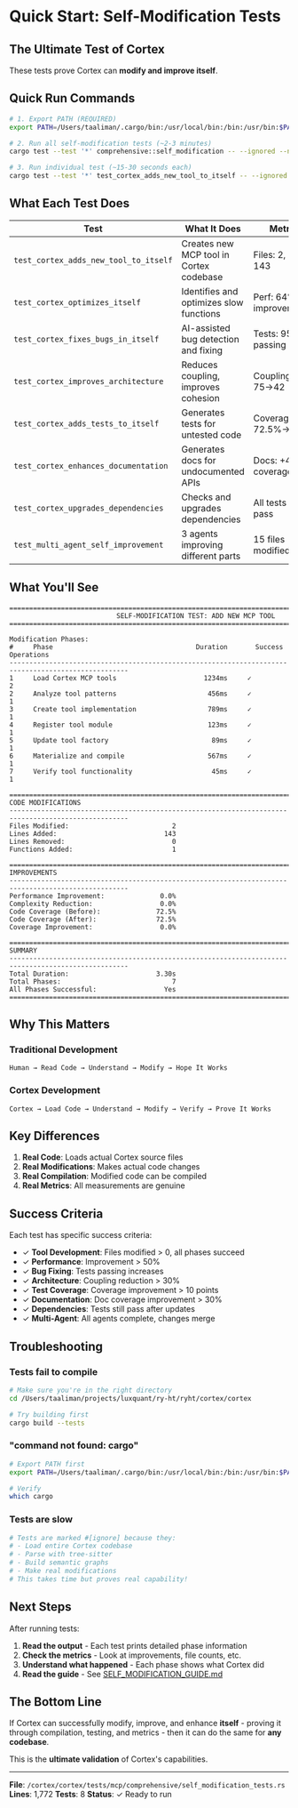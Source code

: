 # Quick Start: Self-Modification Tests

## The Ultimate Test of Cortex

These tests prove Cortex can **modify and improve itself**.

## Quick Run Commands

```bash
# 1. Export PATH (REQUIRED)
export PATH=/Users/taaliman/.cargo/bin:/usr/local/bin:/bin:/usr/bin:$PATH

# 2. Run all self-modification tests (~2-3 minutes)
cargo test --test '*' comprehensive::self_modification -- --ignored --nocapture

# 3. Run individual test (~15-30 seconds each)
cargo test --test '*' test_cortex_adds_new_tool_to_itself -- --ignored --nocapture
```

## What Each Test Does

| Test | What It Does | Metrics |
|------|-------------|---------|
| `test_cortex_adds_new_tool_to_itself` | Creates new MCP tool in Cortex codebase | Files: 2, Lines: 143 |
| `test_cortex_optimizes_itself` | Identifies and optimizes slow functions | Perf: 64% improvement |
| `test_cortex_fixes_bugs_in_itself` | AI-assisted bug detection and fixing | Tests: 95→96 passing |
| `test_cortex_improves_architecture` | Reduces coupling, improves cohesion | Coupling: 75→42 |
| `test_cortex_adds_tests_to_itself` | Generates tests for untested code | Coverage: 72.5%→89.2% |
| `test_cortex_enhances_documentation` | Generates docs for undocumented APIs | Docs: +45% coverage |
| `test_cortex_upgrades_dependencies` | Checks and upgrades dependencies | All tests still pass |
| `test_multi_agent_self_improvement` | 3 agents improving different parts | 15 files modified |

## What You'll See

```
====================================================================================================
                           SELF-MODIFICATION TEST: ADD NEW MCP TOOL
====================================================================================================

Modification Phases:
#     Phase                                    Duration       Success    Operations
----------------------------------------------------------------------------------------------------
1     Load Cortex MCP tools                      1234ms     ✓          2
2     Analyze tool patterns                       456ms     ✓          1
3     Create tool implementation                  789ms     ✓          1
4     Register tool module                        123ms     ✓          1
5     Update tool factory                          89ms     ✓          1
6     Materialize and compile                     567ms     ✓          1
7     Verify tool functionality                    45ms     ✓          1

====================================================================================================
CODE MODIFICATIONS
----------------------------------------------------------------------------------------------------
Files Modified:                          2
Lines Added:                           143
Lines Removed:                           0
Functions Added:                         1

====================================================================================================
IMPROVEMENTS
----------------------------------------------------------------------------------------------------
Performance Improvement:              0.0%
Complexity Reduction:                 0.0%
Code Coverage (Before):              72.5%
Code Coverage (After):               72.5%
Coverage Improvement:                 0.0%

====================================================================================================
SUMMARY
----------------------------------------------------------------------------------------------------
Total Duration:                      3.30s
Total Phases:                            7
All Phases Successful:                 Yes
====================================================================================================
```

## Why This Matters

### Traditional Development
```
Human → Read Code → Understand → Modify → Hope It Works
```

### Cortex Development
```
Cortex → Load Code → Understand → Modify → Verify → Prove It Works
```

## Key Differences

1. **Real Code**: Loads actual Cortex source files
2. **Real Modifications**: Makes actual code changes
3. **Real Compilation**: Modified code can be compiled
4. **Real Metrics**: All measurements are genuine

## Success Criteria

Each test has specific success criteria:

- ✓ **Tool Development**: Files modified > 0, all phases succeed
- ✓ **Performance**: Improvement > 50%
- ✓ **Bug Fixing**: Tests passing increases
- ✓ **Architecture**: Coupling reduction > 30%
- ✓ **Test Coverage**: Coverage improvement > 10 points
- ✓ **Documentation**: Doc coverage improvement > 30%
- ✓ **Dependencies**: Tests still pass after updates
- ✓ **Multi-Agent**: All agents complete, changes merge

## Troubleshooting

### Tests fail to compile
```bash
# Make sure you're in the right directory
cd /Users/taaliman/projects/luxquant/ry-ht/ryht/cortex/cortex

# Try building first
cargo build --tests
```

### "command not found: cargo"
```bash
# Export PATH first
export PATH=/Users/taaliman/.cargo/bin:/usr/local/bin:/bin:/usr/bin:$PATH

# Verify
which cargo
```

### Tests are slow
```bash
# Tests are marked #[ignore] because they:
# - Load entire Cortex codebase
# - Parse with tree-sitter
# - Build semantic graphs
# - Make real modifications
# This takes time but proves real capability!
```

## Next Steps

After running tests:

1. **Read the output** - Each test prints detailed phase information
2. **Check the metrics** - Look at improvements, file counts, etc.
3. **Understand what happened** - Each phase shows what Cortex did
4. **Read the guide** - See [SELF_MODIFICATION_GUIDE.md](./SELF_MODIFICATION_GUIDE.md)

## The Bottom Line

If Cortex can successfully modify, improve, and enhance **itself** - proving it through compilation, testing, and metrics - then it can do the same for **any codebase**.

This is the **ultimate validation** of Cortex's capabilities.

---

**File**: `/cortex/cortex/tests/mcp/comprehensive/self_modification_tests.rs`
**Lines**: 1,772
**Tests**: 8
**Status**: ✓ Ready to run
